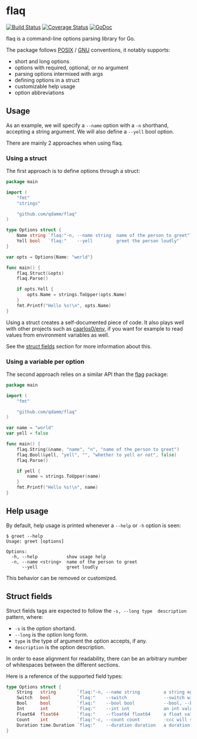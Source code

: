 # flaq

[![Build Status](https://travis-ci.org/qdamm/flaq.svg?branch=master)](https://travis-ci.org/qdamm/flaq)
[![Coverage Status](https://coveralls.io/repos/github/qdamm/flaq/badge.svg?branch=master)](https://coveralls.io/github/qdamm/flaq?branch=master)
[![GoDoc](https://godoc.org/github.com/qdamm/flaq?status.svg)](https://godoc.org/github.com/qdamm/flaq)

flaq is a command-line options parsing library for Go.

The package follows [POSIX][1] / [GNU][2] conventions, it notably supports:

- short and long options
- options with required, optional, or no argument
- parsing options intermixed with args
- defining options in a struct
- customizable help usage
- option abbreviations

[1]: http://pubs.opengroup.org/onlinepubs/9699919799/basedefs/V1_chap12.html
[2]: https://www.gnu.org/software/libc/manual/html_node/Argument-Syntax.html

## Usage

As an example, we will specify a `--name` option with a `-n` shorthand, accepting a string argument.
We will also define a `--yell` bool option.

There are mainly 2 approaches when using flaq.

### Using a struct

The first approach is to define options through a struct:

```go
package main

import (
	"fmt"
	"strings"

	"github.com/qdamm/flaq"
)

type Options struct {
	Name string `flaq:"-n, --name string  name of the person to greet"`
	Yell bool   `flaq:"    --yell         greet the person loudly"`
}

var opts = Options{Name: "world"}

func main() {
	flaq.Struct(&opts)
	flaq.Parse()

	if opts.Yell {
		opts.Name = strings.ToUpper(opts.Name)
	}
	fmt.Printf("Hello %s!\n", opts.Name)
}
```

Using a struct creates a self-documented piece of code. It also plays well with other projects
such as [caarlos0/env](https://github.com/caarlos0/env), if you want for example to read values
from environment variables as well.

See the [struct fields](#struct-fields) section for more information about this.

### Using a variable per option

The second approach relies on a similar API than the [flag](https://godoc.org/flag) package:

```go
package main

import (
	"fmt"

	"github.com/qdamm/flaq"
)

var name = "world"
var yell = false

func main() {
	flaq.String(&name, "name", "n", "name of the person to greet")
	flaq.Bool(&yell, "yell", "", "whether to yell or not", false)
	flaq.Parse()

	if yell {
		name = strings.ToUpper(name)
	}
	fmt.Printf("Hello %s!\n", name)
}
```

## Help usage

By default, help usage is printed whenever a `--help` or `-h` option is seen:

```Shell
$ greet --help
Usage: greet [options]

Options:
  -h, --help           show usage help
  -n, --name <string>  name of the person to greet
      --yell           greet loudly
```

This behavior can be removed or customized.

## Struct fields

Struct fields tags are expected to follow the `-s, --long type  description` pattern, where:

- `-s` is the option shortand.
- `--long` is the option long form.
- `type` is the type of argument the option accepts, if any.
- `description` is the option description.

In order to ease alignment for readability, there can be an arbitrary number of whitespaces
between the different sections.

Here is a reference of the supported field types:

```go
type Options struct {
	String   string        `flaq:"-n, --name string         a string eg. --string=world"`
	Switch   bool          `flaq:"    --switch              --switch will set the value to true"`
	Bool     bool          `flaq:"    --bool bool           --bool, --bool=true or --bool=false"`
	Int      int           `flaq:"    --int int             an int value eg. --int=100"`
	Float64  float64       `flaq:"    --float64 float64     a float value eg. --float64=3.14159"`
	Count    int           `flaq:"-c, --count count         -ccc will set this count value to 3"`
	Duration time.Duration `flaq:"    --duration duration   a duration eg. --duration=5min"`
}
```
